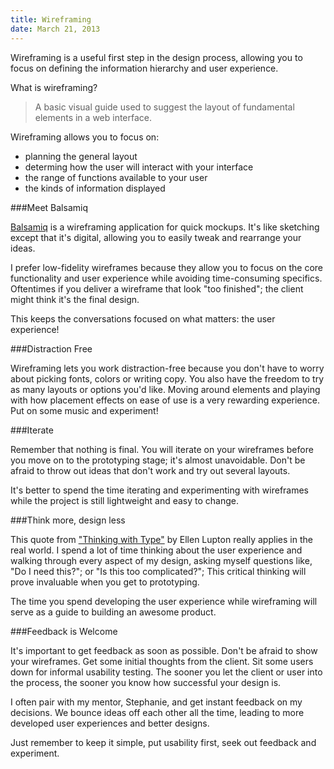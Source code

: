 ```yaml
---
title: Wireframing
date: March 21, 2013
---
```


Wireframing is a useful first step in the design process, allowing you to focus on defining the information hierarchy and user experience.

What is wireframing?

>A basic visual guide used to suggest the layout of fundamental elements in a web interface.

Wireframing allows you to focus on:

* planning the general layout
* determing how the user will interact with your interface
* the range of functions available to your user
* the kinds of information displayed

###Meet Balsamiq

[Balsamiq](http://www.balsamiq.com/) is a wireframing application for quick mockups. It's like sketching except that it's digital, allowing you to easily tweak and rearrange your ideas.

I prefer low-fidelity wireframes because they allow you to focus on the core functionality and user experience while avoiding time-consuming specifics. Oftentimes if you deliver a wireframe that look "too finished"; the client might think it's the final design.

This keeps the conversations focused on what matters: the user experience!

###Distraction Free

Wireframing lets you work distraction-free because you don't have to worry about picking fonts, colors or writing copy. You also have the freedom to try as many layouts or options you'd like. Moving around elements and playing with how placement effects on ease of use is a very rewarding experience. Put on some music and experiment!

###Iterate

Remember that nothing is final. You will iterate on your wireframes before you move on to the prototyping stage; it's almost unavoidable. Don't be afraid to throw out ideas that don't work and try out several layouts.

It's better to spend the time iterating and experimenting with wireframes while the project is still lightweight and easy to change.

###Think more, design less

This quote from <a href="http://www.thinkingwithtype.com/" target="_blank">"Thinking with Type"</a> by Ellen Lupton really applies in the real world. I spend a lot of time thinking about the user experience and walking through every aspect of my design, asking myself questions like, "Do I need this?"; or "Is this too complicated?"; This critical thinking will prove invaluable when you get to prototyping.

The time you spend developing the user experience while wireframing will serve as a guide to building an awesome product.

###Feedback is Welcome

It's important to get feedback as soon as possible. Don't be afraid to show your wireframes. Get some initial thoughts from the client. Sit some users down for informal usability testing. The sooner you let the client or user into the process, the sooner you know how successful your design is.

I often pair with my mentor, Stephanie, and get instant feedback on my decisions. We bounce ideas off each other all the time, leading to more developed user experiences and better designs.

Just remember to keep it simple, put usability first, seek out feedback and experiment.
